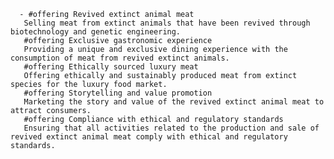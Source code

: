       - #offering Revived extinct animal meat
       Selling meat from extinct animals that have been revived through biotechnology and genetic engineering. 
       #offering Exclusive gastronomic experience
       Providing a unique and exclusive dining experience with the consumption of meat from revived extinct animals. 
       #offering Ethically sourced luxury meat
       Offering ethically and sustainably produced meat from extinct species for the luxury food market. 
       #offering Storytelling and value promotion
       Marketing the story and value of the revived extinct animal meat to attract consumers. 
       #offering Compliance with ethical and regulatory standards
       Ensuring that all activities related to the production and sale of revived extinct animal meat comply with ethical and regulatory standards.

